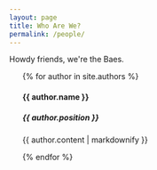 ```yaml
---
layout: page
title: Who Are We?
permalink: /people/
---
```


Howdy friends, we're the Baes.

<ul>
  {% for author in site.authors %}
    <div>
      <h4>{{ author.name }}</h4>
      <h5>{{ author.position }}</h5>
      <p>{{ author.content | markdownify }}</p>
    </div>
  {% endfor %}
</ul>

